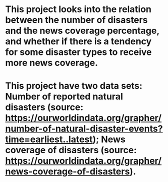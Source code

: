 # This project looks into  the relation between the number of disasters and the news coverage percentage, and whether if there is a tendency for some disaster types to receive more news coverage.
# This project have two data sets: Number of reported natural disasters (source: https://ourworldindata.org/grapher/number-of-natural-disaster-events?time=earliest..latest); News coverage of disasters (source: https://ourworldindata.org/grapher/news-coverage-of-disasters). 
